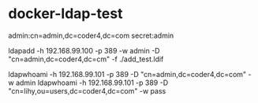 # docker-ldap-test
admin:cn=admin,dc=coder4,dc=com
secret:admin

ldapadd -h 192.168.99.100 -p 389 -w admin -D "cn=admin,dc=coder4,dc=cm" -f ./add_test.ldif

ldapwhoami -h 192.168.99.101 -p 389 -D "cn=admin,dc=coder4,dc=com" -w admin
ldapwhoami -h 192.168.99.101 -p 389 -D "cn=lihy,ou=users,dc=coder4,dc=com" -w pass
